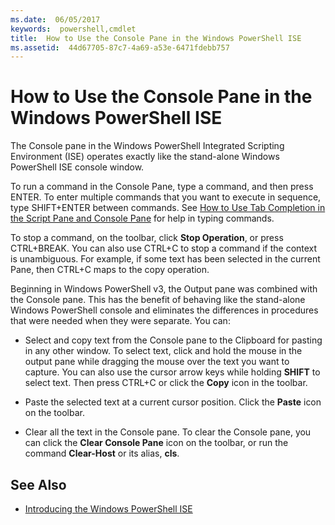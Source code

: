 ```yaml
---
ms.date:  06/05/2017
keywords:  powershell,cmdlet
title:  How to Use the Console Pane in the Windows PowerShell ISE
ms.assetid:  44d67705-87c7-4a69-a53e-6471fdebb757
---
```

# How to Use the Console Pane in the Windows PowerShell ISE

The Console pane in the Windows PowerShell Integrated Scripting Environment (ISE) operates exactly like the stand-alone Windows PowerShell ISE console window.

To run a command in the Console Pane, type a command, and then press ENTER. To enter multiple commands that you want to execute in sequence, type SHIFT+ENTER between commands. See [How to Use Tab Completion in the Script Pane and Console Pane](How-to-Use-Tab-Completion-in-the-Script-Pane-and-Console-Pane.md) for help in typing commands.

To stop a command, on the toolbar, click **Stop Operation**, or press CTRL+BREAK. You can also use CTRL+C to stop a command if the context is unambiguous. For example, if some text has been selected in the current Pane, then CTRL+C maps to the copy operation.

Beginning in Windows PowerShell v3, the Output pane was combined with the Console pane. This has the benefit of behaving like the stand-alone Windows PowerShell console and eliminates the differences in procedures that were needed when they were separate. You can:

- Select and copy text from the Console pane to the Clipboard for pasting in any other window. To select text, click and hold the mouse in the output pane while dragging the mouse over the text you want to capture. You can also use the cursor arrow keys while holding **SHIFT** to select text. Then press CTRL+C or click the **Copy** icon in the toolbar.

- Paste the selected text at a current cursor position. Click the **Paste** icon on the toolbar.

- Clear all the text in the Console pane. To clear the Console pane, you can click the **Clear Console Pane** icon on the toolbar, or run the command **Clear-Host** or its alias, **cls**.

## See Also

- [Introducing the Windows PowerShell ISE](Introducing-the-Windows-PowerShell-ISE.md)